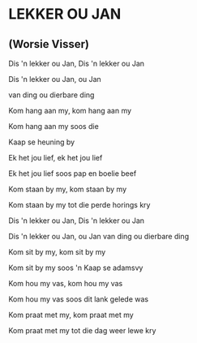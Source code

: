 # LEKKER OU JAN
## (Worsie Visser)

Dis 'n lekker ou Jan, Dis 'n lekker ou Jan

Dis 'n lekker ou Jan, ou Jan

van ding ou dierbare ding


Kom hang aan my, kom hang aan my

Kom hang aan my soos die

Kaap se heuning by


Ek het jou lief, ek het jou lief

Ek het jou lief soos pap en boelie beef


Kom staan by my, kom staan by my

Kom staan by my tot die perde horings kry


Dis 'n lekker ou Jan, Dis 'n lekker ou Jan

Dis 'n lekker ou Jan, ou Jan van ding ou dierbare ding


Kom sit by my, kom sit by my

Kom sit by my soos 'n Kaap se adamsvy


Kom hou my vas, kom hou my vas

Kom hou my vas soos dit lank gelede was


Kom praat met my, kom praat met my

Kom praat met my tot die dag weer lewe kry

